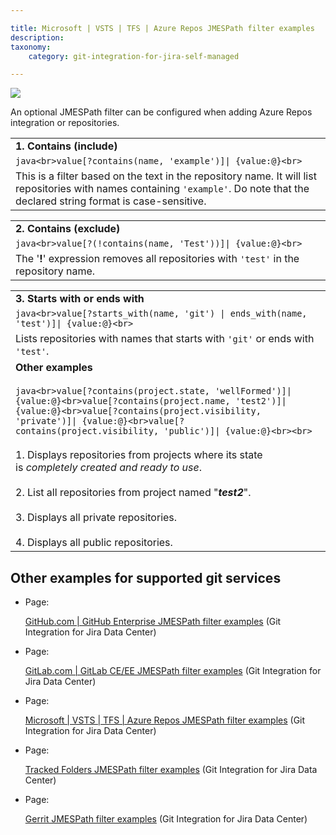 ```yaml
---

title: Microsoft | VSTS | TFS | Azure Repos JMESPath filter examples
description:
taxonomy:
    category: git-integration-for-jira-self-managed

---
```

![](https://bigbrassband.atlassian.net/wiki/download/thumbnails/1352663519/azure2.png?version=1&modificationDate=1615471241670&cacheVersion=1&api=v2&width=340&height=57)

An optional JMESPath filter can be configured when adding Azure Repos integration or repositories.

|     |
| --- |
| **1\. Contains (include)** |
| ```java<br>value[?contains(name, 'example')]\| {value:@}<br>``` |
| This is a filter based on the text in the repository name. It will list repositories with names containing `'example'`. Do note that the declared string format is case-sensitive. |

|     |
| --- |
| **2\. Contains (exclude)** |
| ```java<br>value[?(!contains(name, 'Test'))]\| {value:@}<br>``` |
| The '**!**' expression removes all repositories with `'test'` in the repository name. |

|     |
| --- |
| **3\. Starts with or ends with** |
| ```java<br>value[?starts_with(name, 'git') \| ends_with(name, 'test')]\| {value:@}<br>``` |
| Lists repositories with names that starts with `'git'` or ends with `'test'`. |
| **Other examples**<br><br>```java<br>value[?contains(project.state, 'wellFormed')]\| {value:@}<br>value[?contains(project.name, 'test2')]\| {value:@}<br>value[?contains(project.visibility, 'private')]\| {value:@}<br>value[?contains(project.visibility, 'public')]\| {value:@}<br><br>```<br><br>1.  Displays repositories from projects where its state is _completely created and ready to use_.<br>    <br>2.  List all repositories from project named "_**test2**_".<br>    <br>3.  Displays all private repositories.<br>    <br>4.  Displays all public repositories. |

## Other examples for supported git services

*   Page:

    [GitHub.com | GitHub Enterprise JMESPath filter examples](/wiki/spaces/GIJDC/pages/1353482464/GitHub.com+%7C+GitHub+Enterprise+JMESPath+filter+examples) (Git Integration for Jira Data Center)

*   Page:

    [GitLab.com | GitLab CE/EE JMESPath filter examples](/wiki/spaces/GIJDC/pages/1352663492) (Git Integration for Jira Data Center)

*   Page:

    [Microsoft | VSTS | TFS | Azure Repos JMESPath filter examples](/wiki/spaces/GIJDC/pages/1352663519/Microsoft+%7C+VSTS+%7C+TFS+%7C+Azure+Repos+JMESPath+filter+examples) (Git Integration for Jira Data Center)

*   Page:

    [Tracked Folders JMESPath filter examples](/wiki/spaces/GIJDC/pages/1349452162/Tracked+Folders+JMESPath+filter+examples) (Git Integration for Jira Data Center)

*   Page:

    [Gerrit JMESPath filter examples](/wiki/spaces/GIJDC/pages/1897431057/Gerrit+JMESPath+filter+examples) (Git Integration for Jira Data Center)